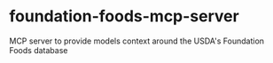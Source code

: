 # foundation-foods-mcp-server
MCP server to provide models context around the USDA's Foundation Foods database
